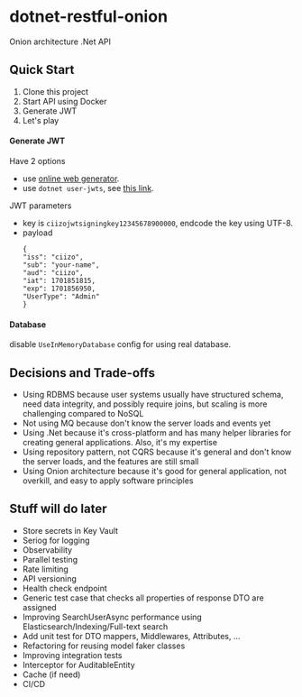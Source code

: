 # dotnet-restful-onion

Onion architecture .Net API 

## Quick Start
1. Clone this project  
2. Start API using Docker  
3. Generate JWT  
4. Let's play

#### Generate JWT
Have 2 options
- use [online web generator](https://dinochiesa.github.io/jwt/).  
- use `dotnet user-jwts`, see [this link](https://learn.microsoft.com/en-us/aspnet/core/security/authentication/jwt-authn?view=aspnetcore-8.0&tabs=windows).

JWT parameters
- key is `ciizojwtsigningkey12345678900000`, endcode the key using UTF-8.  
- payload  
  ```
  {
  "iss": "ciizo",
  "sub": "your-name",
  "aud": "ciizo",
  "iat": 1701851815,
  "exp": 1701856950,
  "UserType": "Admin"
  }
  ```  

#### Database
disable `UseInMemoryDatabase` config for using real database.   

## Decisions and Trade-offs
- Using RDBMS because user systems usually have structured schema, need data integrity, and possibly require joins, but scaling is more challenging compared to NoSQL  
- Not using MQ because don't know the server loads and events yet  
- Using .Net because it's cross-platform and has many helper libraries for creating general applications. Also, it's my expertise  
- Using repository pattern, not CQRS because it's general and don't know the server loads, and the features are still small  
- Using Onion architecture because it's good for general application, not overkill, and easy to apply software principles  


## Stuff will do later
- Store secrets in Key Vault  
- Seriog for logging
- Observability 
- Parallel testing  
- Rate limiting  
- API versioning
- Health check endpoint
- Generic test case that checks all properties of response DTO are assigned  
- Improving SearchUserAsync performance using Elasticsearch/Indexing/Full-text search  
- Add unit test for DTO mappers, Middlewares, Attributes, ...  
- Refactoring for reusing model faker classes  
- Improving integration tests
- Interceptor for AuditableEntity
- Cache (if need)
- CI/CD  
